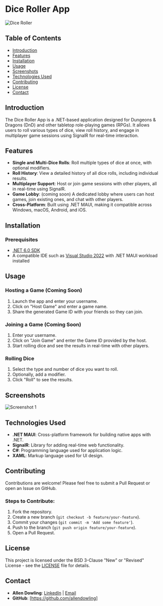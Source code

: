 
# Dice Roller App

![Dice Roller](https://github.com/allendowling/MssaDiceRoller/blob/main/screenshots/logo3.png) 

## Table of Contents

- [Introduction](#introduction)
- [Features](#features)
- [Installation](#installation)
- [Usage](#usage)
- [Screenshots](#screenshots)
- [Technologies Used](#technologies-used)
- [Contributing](#contributing)
- [License](#license)
- [Contact](#contact)

## Introduction

The Dice Roller App is a .NET-based application designed for Dungeons & Dragons (DnD) and other tabletop role-playing games (RPGs). It allows users to roll various types of dice, view roll history, and engage in multiplayer game sessions using SignalR for real-time interaction.

## Features

- **Single and Multi-Dice Rolls**: Roll multiple types of dice at once, with optional modifiers.
- **Roll History**: View a detailed history of all dice rolls, including individual results.
- **Multiplayer Support**: Host or join game sessions with other players, all in real-time using SignalR.
- **Game Lobby**: (coming soon) A dedicated lobby where users can host games, join existing ones, and chat with other players.
- **Cross-Platform**: Built using .NET MAUI, making it compatible across Windows, macOS, Android, and iOS.

## Installation

### Prerequisites

- [.NET 6.0 SDK](https://dotnet.microsoft.com/download/dotnet/6.0)
- A compatible IDE such as [Visual Studio 2022](https://visualstudio.microsoft.com/) with .NET MAUI workload installed

## Usage

### Hosting a Game (Coming Soon)

1. Launch the app and enter your username.
2. Click on "Host Game" and enter a game name.
3. Share the generated Game ID with your friends so they can join.

### Joining a Game (Coming Soon)

1. Enter your username.
2. Click on "Join Game" and enter the Game ID provided by the host.
3. Start rolling dice and see the results in real-time with other players.

### Rolling Dice

1. Select the type and number of dice you want to roll.
2. Optionally, add a modifier.
3. Click "Roll" to see the results.

## Screenshots

![Screenshot 1](https://github.com/allendowling/MssaDiceRoller/blob/main/gif/DiceRollgif.gif)



## Technologies Used

- **.NET MAUI**: Cross-platform framework for building native apps with .NET.
- **SignalR**: Library for adding real-time web functionality.
- **C#**: Programming language used for application logic.
- **XAML**: Markup language used for UI design.

## Contributing

Contributions are welcome! Please feel free to submit a Pull Request or open an Issue on GitHub.

### Steps to Contribute:

1. Fork the repository.
2. Create a new branch (`git checkout -b feature/your-feature`).
3. Commit your changes (`git commit -m 'Add some feature'`).
4. Push to the branch (`git push origin feature/your-feature`).
5. Open a Pull Request.

## License

This project is licensed under the BSD 3-Clause "New" or "Revised" License - see the [LICENSE](LICENSE) file for details.

## Contact

- **Allen Dowling**: [LinkedIn](www.linkedin.com/in/allen-dowling) | [Email](mailto:allen.dowling@outlook.com)
- **GitHub**: [https://github.com/allendowling]
